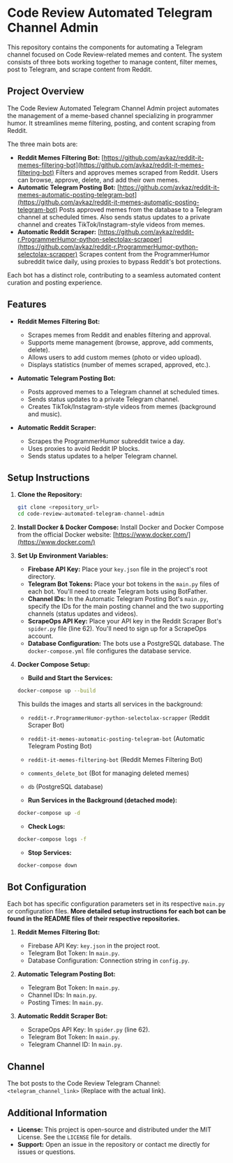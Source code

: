 # Code Review Automated Telegram Channel Admin

This repository contains the components for automating a Telegram channel focused on Code Review-related memes and content.  The system consists of three bots working together to manage content, filter memes, post to Telegram, and scrape content from Reddit.

## Project Overview

The Code Review Automated Telegram Channel Admin project automates the management of a meme-based channel specializing in programmer humor.  It streamlines meme filtering, posting, and content scraping from Reddit.

The three main bots are:

*   **Reddit Memes Filtering Bot:** [https://github.com/avkaz/reddit-it-memes-filtering-bot](https://github.com/avkaz/reddit-it-memes-filtering-bot) Filters and approves memes scraped from Reddit. Users can browse, approve, delete, and add their own memes.
*   **Automatic Telegram Posting Bot:** [https://github.com/avkaz/reddit-it-memes-automatic-posting-telegram-bot](https://github.com/avkaz/reddit-it-memes-automatic-posting-telegram-bot) Posts approved memes from the database to a Telegram channel at scheduled times.  Also sends status updates to a private channel and creates TikTok/Instagram-style videos from memes.
*   **Automatic Reddit Scraper:** [https://github.com/avkaz/reddit-r.ProgrammerHumor-python-selectolax-scrapper](https://github.com/avkaz/reddit-r.ProgrammerHumor-python-selectolax-scrapper) Scrapes content from the ProgrammerHumor subreddit twice daily, using proxies to bypass Reddit's bot protections.

Each bot has a distinct role, contributing to a seamless automated content curation and posting experience.

## Features

*   **Reddit Memes Filtering Bot:**
    *   Scrapes memes from Reddit and enables filtering and approval.
    *   Supports meme management (browse, approve, add comments, delete).
    *   Allows users to add custom memes (photo or video upload).
    *   Displays statistics (number of memes scraped, approved, etc.).

*   **Automatic Telegram Posting Bot:**
    *   Posts approved memes to a Telegram channel at scheduled times.
    *   Sends status updates to a private Telegram channel.
    *   Creates TikTok/Instagram-style videos from memes (background and music).

*   **Automatic Reddit Scraper:**
    *   Scrapes the ProgrammerHumor subreddit twice a day.
    *   Uses proxies to avoid Reddit IP blocks.
    *   Sends status updates to a helper Telegram channel.

## Setup Instructions

1.  **Clone the Repository:**

    ```bash
    git clone <repository_url>
    cd code-review-automated-telegram-channel-admin
    ```

2.  **Install Docker & Docker Compose:** Install Docker and Docker Compose from the official Docker website: [https://www.docker.com/](https://www.docker.com/)

3.  **Set Up Environment Variables:**

    *   **Firebase API Key:** Place your `key.json` file in the project's root directory.
    *   **Telegram Bot Tokens:** Place your bot tokens in the `main.py` files of each bot.  You'll need to create Telegram bots using BotFather.
    *   **Channel IDs:** In the Automatic Telegram Posting Bot's `main.py`, specify the IDs for the main posting channel and the two supporting channels (status updates and videos).
    *   **ScrapeOps API Key:** Place your API key in the Reddit Scraper Bot's `spider.py` file (line 62).  You'll need to sign up for a ScrapeOps account.
    *   **Database Configuration:** The bots use a PostgreSQL database.  The `docker-compose.yml` file configures the database service.

4.  **Docker Compose Setup:**

    *   **Build and Start the Services:**

    ```bash
    docker-compose up --build
    ```

    This builds the images and starts all services in the background:

    *   `reddit-r.ProgrammerHumor-python-selectolax-scrapper` (Reddit Scraper Bot)
    *   `reddit-it-memes-automatic-posting-telegram-bot` (Automatic Telegram Posting Bot)
    *   `reddit-it-memes-filtering-bot` (Reddit Memes Filtering Bot)
    *   `comments_delete_bot` (Bot for managing deleted memes)
    *   `db` (PostgreSQL database)

    *   **Run Services in the Background (detached mode):**

    ```bash
    docker-compose up -d
    ```

    *   **Check Logs:**

    ```bash
    docker-compose logs -f
    ```

    *   **Stop Services:**

    ```bash
    docker-compose down
    ```

## Bot Configuration

Each bot has specific configuration parameters set in its respective `main.py` or configuration files.  **More detailed setup instructions for each bot can be found in the README files of their respective repositories.**

1.  **Reddit Memes Filtering Bot:**
    *   Firebase API Key: `key.json` in the project root.
    *   Telegram Bot Token: In `main.py`.
    *   Database Configuration: Connection string in `config.py`.

2.  **Automatic Telegram Posting Bot:**
    *   Telegram Bot Token: In `main.py`.
    *   Channel IDs: In `main.py`.
    *   Posting Times: In `main.py`.

3.  **Automatic Reddit Scraper Bot:**
    *   ScrapeOps API Key: In `spider.py` (line 62).
    *   Telegram Bot Token: In `main.py`.
    *   Telegram Channel ID: In `main.py`.

## Channel

The bot posts to the Code Review Telegram Channel: `<telegram_channel_link>` (Replace with the actual link).

## Additional Information

*   **License:** This project is open-source and distributed under the MIT License. See the `LICENSE` file for details.
*   **Support:** Open an issue in the repository or contact me directly for issues or questions.
